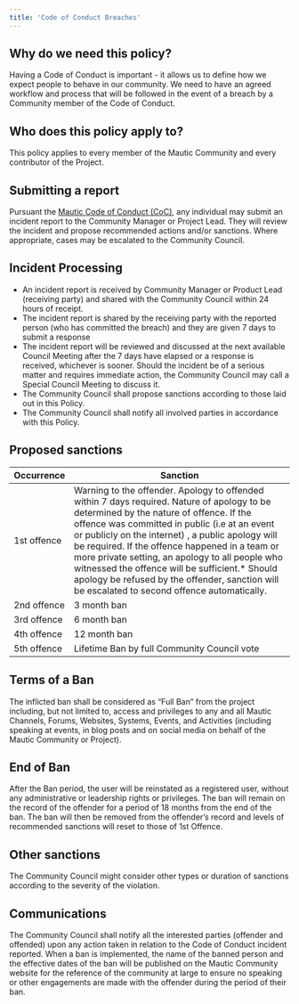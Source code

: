 ```yaml
---
title: 'Code of Conduct Breaches'
---
```


## Why do we need this policy?

Having a Code of Conduct is important - it allows us to define how we expect people to behave in our community. We need to have an agreed workflow and process that will be followed in the event of a breach by a Community member of the Code of Conduct.

## Who does this policy apply to?
This policy applies to every member of the Mautic Community and every contributor of the Project.

## Submitting a report

Pursuant the [Mautic Code of Conduct (CoC)](https://www.mautic.org/code-of-conduct/), any individual may submit an incident report to the Community Manager or Project Lead. They will review the incident and propose recommended actions and/or sanctions. Where appropriate, cases may be escalated to the Community Council.

## Incident Processing

* An incident report is received by Community Manager or Product Lead (receiving party) and shared with the Community Council within 24 hours of receipt.
* The incident report is shared by the receiving party with the reported person (who has committed the breach) and they are given 7 days to submit a response
* The incident report will be reviewed and discussed at the next available Council Meeting after the 7 days have elapsed or a response is received, whichever is sooner. Should the incident be of a serious matter and requires immediate action, the Community Council may call a Special Council Meeting to discuss it.
* The Community Council shall propose sanctions according to those laid out in this Policy.
* The Community Council shall notify all involved parties in accordance with this Policy.

## Proposed sanctions

| Occurrence | Sanction |
|---------------|--------------------|
| 1st offence | Warning to the offender. Apology to offended within 7 days required.  Nature of apology to be determined by the nature of offence. If the offence was committed in public (i.e at an event or publicly on the internet) , a public apology will be required.  If the offence happened in a team or more private setting, an apology to all people who witnessed the offence will be sufficient.* Should apology be refused by the offender, sanction will be escalated to second offence automatically. |
| 2nd offence | 3 month ban |
| 3rd offence | 6 month ban |
| 4th offence | 12 month ban |
| 5th offence | Lifetime Ban by full Community Council vote |

## Terms of a Ban 

The inflicted ban shall be considered as “Full Ban” from the project including, but not limited to, access and privileges to any and all Mautic Channels, Forums, Websites, Systems, Events, and Activities (including speaking at events, in blog posts and on social media on behalf of the Mautic Community or Project).

## End of Ban
After the Ban period, the user will be reinstated as a registered user, without any administrative or leadership rights or privileges. The ban will remain on the record of the offender for a period of 18 months from the end of the ban. The ban will then be removed from the offender’s record and levels of recommended sanctions will reset to those of 1st Offence.

## Other sanctions 

The Community Council might consider other types or duration of sanctions according to the severity of the violation.

## Communications

The Community Council shall notify all the interested parties (offender and offended) upon any action taken in relation to the Code of Conduct incident reported. When a ban is implemented, the name of the banned person and the effective dates of the ban will be published on the Mautic Community website for the reference of the community at large to ensure no speaking or other engagements are made with the offender during the period of their ban.